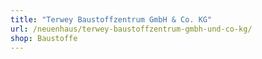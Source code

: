 ```yaml
---
title: "Terwey Baustoffzentrum GmbH & Co. KG"
url: /neuenhaus/terwey-baustoffzentrum-gmbh-und-co-kg/
shop: Baustoffe
---
```

